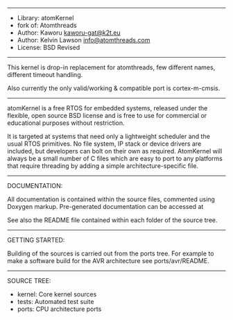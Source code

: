 ---------------------------------------------------------------------------

 * Library: atomKernel
 * fork of: Atomthreads
 * Author: Kaworu <kaworu-gat@k2t.eu>
 * Author: Kelvin Lawson <info@atomthreads.com>
 * License: BSD Revised

---------------------------------------------------------------------------

This kernel is drop-in replacement for atomthreads, few different names, 
different timeout handling.

Also currently the only valid/working & compatible port is cortex-m-cmsis.

---------------------------------------------------------------------------

atomKernel is a free RTOS for embedded systems, released under the
flexible, open source BSD license and is free to use for commercial or
educational purposes without restriction.

It is targeted at systems that need only a lightweight scheduler and the
usual RTOS primitives. No file system, IP stack or device drivers are
included, but developers can bolt on their own as required. AtomKernel
will always be a small number of C files which are easy to port to any
platforms that require threading by adding a simple
architecture-specific file.

---------------------------------------------------------------------------

DOCUMENTATION:

All documentation is contained within the source files, commented using
Doxygen markup. Pre-generated documentation can be accessed at
<no website yet>

See also the README file contained within each folder of the source tree.

---------------------------------------------------------------------------

GETTING STARTED:

Building of the sources is carried out from the ports tree. For example to 
make a software build for the AVR architecture see ports/avr/README.

---------------------------------------------------------------------------

SOURCE TREE:

 * kernel: Core kernel sources
 * tests: Automated test suite
 * ports: CPU architecture ports
